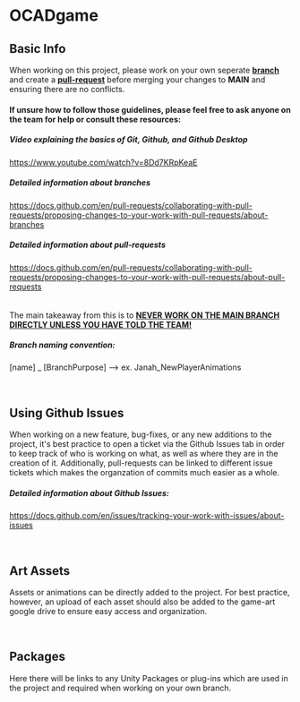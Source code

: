 # OCADgame

## Basic Info
When working on this project, please work on your own seperate **<ins>branch</ins>** and create a **<ins>pull-request</ins>** before merging your changes to **MAIN** and ensuring there are no conflicts.


#### If unsure how to follow those guidelines, please feel free to ask anyone on the team for help or consult these resources: <br>

##### Video explaining the basics of Git, Github, and Github Desktop
https://www.youtube.com/watch?v=8Dd7KRpKeaE <br>

##### Detailed information about branches
https://docs.github.com/en/pull-requests/collaborating-with-pull-requests/proposing-changes-to-your-work-with-pull-requests/about-branches

##### Detailed information about pull-requests
https://docs.github.com/en/pull-requests/collaborating-with-pull-requests/proposing-changes-to-your-work-with-pull-requests/about-pull-requests
<br>
<br>
<br>
The main takeaway from this is to <ins>**NEVER WORK ON THE MAIN BRANCH DIRECTLY UNLESS YOU HAVE TOLD THE TEAM!**</ins>

##### Branch naming convention:
[name] _ [BranchPurpose] --> ex. Janah_NewPlayerAnimations

<br>

## Using Github Issues
When working on a new feature, bug-fixes, or any new additions to the project, it's best practice to open a ticket via the Github Issues tab in order to keep track of who is working on what, as well as where they are in the creation of it. Additionally, pull-requests can be linked to different issue tickets which makes the organzation of commits much easier as a whole.
<br>
##### Detailed information about Github Issues: <br>
https://docs.github.com/en/issues/tracking-your-work-with-issues/about-issues




<br>

## Art Assets
Assets or animations can be directly added to the project. For best practice, however, an upload of each asset should also be added to the game-art google drive to ensure easy access and organization. 

<br>

## Packages
Here there will be links to any Unity Packages or plug-ins which are used in the project and required when working on your own branch.

